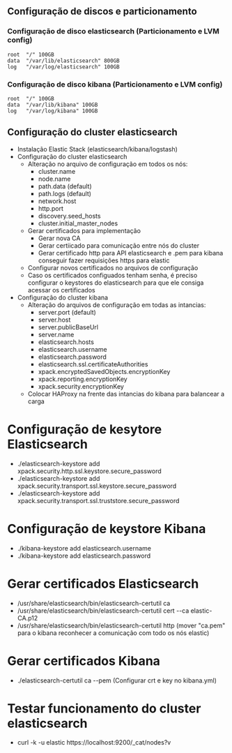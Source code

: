 ## Configuração de discos e particionamento

### Configuração de disco elasticsearch (Particionamento e LVM config)
```
root  "/" 100GB
data  "/var/lib/elasticsearch" 800GB
log   "/var/log/elasticsearch" 100GB
```

### Configuração de disco kibana (Particionamento e LVM config)
```
root  "/" 100GB
data  "/var/lib/kibana" 100GB
log   "/var/log/kibana" 100GB
```
    

## Configuração do cluster elasticsearch

- Instalação Elastic Stack (elasticsearch/kibana/logstash)
- Configuração do cluster elasticsearch
  - Alteração no arquivo de configuração em todos os nós:
      -  cluster.name
      -  node.name
      -  path.data (default)
      -  path.logs (default)
      -  network.host
      -  http.port
      -  discovery.seed_hosts
      -  cluster.initial_master_nodes
   - Gerar certificados para implementação
      -  Gerar nova CA
      -  Gerar certiicado para comunicação entre nós do cluster
      -  Gerar certificado http para API elasticsearch e .pem para kibana conseguir fazer requisições https para elastic
    - Configurar novos certificados no arquivos de configuração
    - Caso os certificados configuados tenham senha, é preciso configurar o keystores do elasticsearch para que ele consiga acessar os certificados
- Configuração do cluster kibana
  - Alteração do arquivos de configuração em todas as intancias:
      - server.port (default)
      - server.host
      - server.publicBaseUrl
      - server.name
      - elasticsearch.hosts
      - elasticsearch.username
      - elasticsearch.password
      - elasticsearch.ssl.certificateAuthorities
      - xpack.encryptedSavedObjects.encryptionKey
      - xpack.reporting.encryptionKey
      - xpack.security.encryptionKey
   - Colocar HAProxy na frente das intancias do kibana para balancear a carga
  
# Configuração de kesytore Elasticsearch

- ./elasticsearch-keystore add xpack.security.http.ssl.keystore.secure_password
- ./elasticsearch-keystore add xpack.security.transport.ssl.keystore.secure_password
- ./elasticsearch-keystore add xpack.security.transport.ssl.truststore.secure_password

# Configuração de keystore Kibana

- ./kibana-keystore add elasticsearch.username
- ./kibana-keystore add elasticsearch.password

# Gerar certificados Elasticsearch

- /usr/share/elasticsearch/bin/elasticsearch-certutil ca
- /usr/share/elasticsearch/bin/elasticsearch-certutil cert --ca elastic-CA.p12
- /usr/share/elasticsearch/bin/elasticsearch-certutil http (mover "ca.pem" para o kibana reconhecer a comunicação com todo os nós elastic)

# Gerar certificados Kibana

- ./elasticsearch-certutil ca --pem (Configurar crt e key no kibana.yml)

# Testar funcionamento do cluster elasticsearch

- curl -k -u elastic https://localhost:9200/_cat/nodes?v

